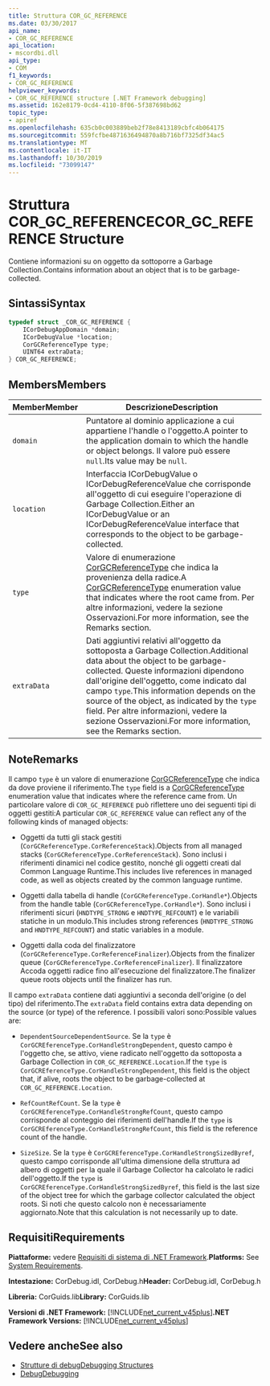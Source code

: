 ```yaml
---
title: Struttura COR_GC_REFERENCE
ms.date: 03/30/2017
api_name:
- COR_GC_REFERENCE
api_location:
- mscordbi.dll
api_type:
- COM
f1_keywords:
- COR_GC_REFERENCE
helpviewer_keywords:
- COR_GC_REFERENCE structure [.NET Framework debugging]
ms.assetid: 162e8179-0cd4-4110-8f06-5f387698bd62
topic_type:
- apiref
ms.openlocfilehash: 635cb0c003889beb2f78e8413189cbfc4b064175
ms.sourcegitcommit: 559fcfbe4871636494870a8b716bf7325df34ac5
ms.translationtype: MT
ms.contentlocale: it-IT
ms.lasthandoff: 10/30/2019
ms.locfileid: "73099147"
---
```

# <a name="cor_gc_reference-structure"></a><span data-ttu-id="8cd11-102">Struttura COR_GC_REFERENCE</span><span class="sxs-lookup"><span data-stu-id="8cd11-102">COR_GC_REFERENCE Structure</span></span>
<span data-ttu-id="8cd11-103">Contiene informazioni su on oggetto da sottoporre a Garbage Collection.</span><span class="sxs-lookup"><span data-stu-id="8cd11-103">Contains information about an object that is to be garbage-collected.</span></span>  
  
## <a name="syntax"></a><span data-ttu-id="8cd11-104">Sintassi</span><span class="sxs-lookup"><span data-stu-id="8cd11-104">Syntax</span></span>  
  
```cpp  
typedef struct _COR_GC_REFERENCE {  
    ICorDebugAppDomain *domain;   
    ICorDebugValue *location;  
    CorGCReferenceType type;  
    UINT64 extraData;  
} COR_GC_REFERENCE;  
```  
  
## <a name="members"></a><span data-ttu-id="8cd11-105">Members</span><span class="sxs-lookup"><span data-stu-id="8cd11-105">Members</span></span>  
  
|<span data-ttu-id="8cd11-106">Member</span><span class="sxs-lookup"><span data-stu-id="8cd11-106">Member</span></span>|<span data-ttu-id="8cd11-107">Descrizione</span><span class="sxs-lookup"><span data-stu-id="8cd11-107">Description</span></span>|  
|------------|-----------------|  
|`domain`|<span data-ttu-id="8cd11-108">Puntatore al dominio applicazione a cui appartiene l'handle o l'oggetto.</span><span class="sxs-lookup"><span data-stu-id="8cd11-108">A pointer to the application domain to which the handle or object belongs.</span></span> <span data-ttu-id="8cd11-109">Il valore può essere `null`.</span><span class="sxs-lookup"><span data-stu-id="8cd11-109">Its value may be `null`.</span></span>|  
|`location`|<span data-ttu-id="8cd11-110">Interfaccia ICorDebugValue o ICorDebugReferenceValue che corrisponde all'oggetto di cui eseguire l'operazione di Garbage Collection.</span><span class="sxs-lookup"><span data-stu-id="8cd11-110">Either an ICorDebugValue or an ICorDebugReferenceValue interface that corresponds to the object to be garbage-collected.</span></span>|  
|`type`|<span data-ttu-id="8cd11-111">Valore di enumerazione [CorGCReferenceType](corgcreferencetype-enumeration.md) che indica la provenienza della radice.</span><span class="sxs-lookup"><span data-stu-id="8cd11-111">A [CorGCReferenceType](corgcreferencetype-enumeration.md) enumeration value that indicates where the root came from.</span></span> <span data-ttu-id="8cd11-112">Per altre informazioni, vedere la sezione Osservazioni.</span><span class="sxs-lookup"><span data-stu-id="8cd11-112">For more information, see the Remarks section.</span></span>|  
|`extraData`|<span data-ttu-id="8cd11-113">Dati aggiuntivi relativi all'oggetto da sottoposta a Garbage Collection.</span><span class="sxs-lookup"><span data-stu-id="8cd11-113">Additional data about the object to be garbage-collected.</span></span> <span data-ttu-id="8cd11-114">Queste informazioni dipendono dall'origine dell'oggetto, come indicato dal campo `type`.</span><span class="sxs-lookup"><span data-stu-id="8cd11-114">This information depends on the source of the object, as indicated by the `type` field.</span></span> <span data-ttu-id="8cd11-115">Per altre informazioni, vedere la sezione Osservazioni.</span><span class="sxs-lookup"><span data-stu-id="8cd11-115">For more information, see the Remarks section.</span></span>|  
  
## <a name="remarks"></a><span data-ttu-id="8cd11-116">Note</span><span class="sxs-lookup"><span data-stu-id="8cd11-116">Remarks</span></span>  
 <span data-ttu-id="8cd11-117">Il campo `type` è un valore di enumerazione [CorGCReferenceType](corgcreferencetype-enumeration.md) che indica da dove proviene il riferimento.</span><span class="sxs-lookup"><span data-stu-id="8cd11-117">The `type` field is a [CorGCReferenceType](corgcreferencetype-enumeration.md) enumeration value that indicates where the reference came from.</span></span> <span data-ttu-id="8cd11-118">Un particolare valore di `COR_GC_REFERENCE` può riflettere uno dei seguenti tipi di oggetti gestiti:</span><span class="sxs-lookup"><span data-stu-id="8cd11-118">A particular `COR_GC_REFERENCE` value can reflect any of the following kinds of managed objects:</span></span>  
  
- <span data-ttu-id="8cd11-119">Oggetti da tutti gli stack gestiti (`CorGCReferenceType.CorReferenceStack`).</span><span class="sxs-lookup"><span data-stu-id="8cd11-119">Objects from all managed stacks (`CorGCReferenceType.CorReferenceStack`).</span></span> <span data-ttu-id="8cd11-120">Sono inclusi i riferimenti dinamici nel codice gestito, nonché gli oggetti creati dal Common Language Runtime.</span><span class="sxs-lookup"><span data-stu-id="8cd11-120">This includes live references in managed code, as well as objects created by the common language runtime.</span></span>  
  
- <span data-ttu-id="8cd11-121">Oggetti dalla tabella di handle (`CorGCReferenceType.CorHandle*`).</span><span class="sxs-lookup"><span data-stu-id="8cd11-121">Objects from the handle table (`CorGCReferenceType.CorHandle*`).</span></span> <span data-ttu-id="8cd11-122">Sono inclusi i riferimenti sicuri (`HNDTYPE_STRONG` e `HNDTYPE_REFCOUNT`) e le variabili statiche in un modulo.</span><span class="sxs-lookup"><span data-stu-id="8cd11-122">This includes strong references (`HNDTYPE_STRONG` and `HNDTYPE_REFCOUNT`) and static variables in a module.</span></span>  
  
- <span data-ttu-id="8cd11-123">Oggetti dalla coda del finalizzatore (`CorGCReferenceType.CorReferenceFinalizer`).</span><span class="sxs-lookup"><span data-stu-id="8cd11-123">Objects from the finalizer queue (`CorGCReferenceType.CorReferenceFinalizer`).</span></span> <span data-ttu-id="8cd11-124">Il finalizzatore Accoda oggetti radice fino all'esecuzione del finalizzatore.</span><span class="sxs-lookup"><span data-stu-id="8cd11-124">The finalizer queue roots objects until the finalizer has run.</span></span>  
  
 <span data-ttu-id="8cd11-125">Il campo `extraData` contiene dati aggiuntivi a seconda dell'origine (o del tipo) del riferimento.</span><span class="sxs-lookup"><span data-stu-id="8cd11-125">The `extraData` field contains extra data depending on the source (or type) of the reference.</span></span> <span data-ttu-id="8cd11-126">I possibili valori sono:</span><span class="sxs-lookup"><span data-stu-id="8cd11-126">Possible values are:</span></span>  
  
- <span data-ttu-id="8cd11-127">`DependentSource`</span><span class="sxs-lookup"><span data-stu-id="8cd11-127">`DependentSource`.</span></span> <span data-ttu-id="8cd11-128">Se la `type` è `CorGCREferenceType.CorHandleStrongDependent`, questo campo è l'oggetto che, se attivo, viene radicato nell'oggetto da sottoposta a Garbage Collection in `COR_GC_REFERENCE.Location`.</span><span class="sxs-lookup"><span data-stu-id="8cd11-128">If the `type` is `CorGCREferenceType.CorHandleStrongDependent`, this field is the object that, if alive, roots the object to be garbage-collected at `COR_GC_REFERENCE.Location`.</span></span>  
  
- <span data-ttu-id="8cd11-129">`RefCount`</span><span class="sxs-lookup"><span data-stu-id="8cd11-129">`RefCount`.</span></span> <span data-ttu-id="8cd11-130">Se la `type` è `CorGCREferenceType.CorHandleStrongRefCount`, questo campo corrisponde al conteggio dei riferimenti dell'handle.</span><span class="sxs-lookup"><span data-stu-id="8cd11-130">If the `type` is `CorGCREferenceType.CorHandleStrongRefCount`, this field is the reference count of the handle.</span></span>  
  
- <span data-ttu-id="8cd11-131">`Size`</span><span class="sxs-lookup"><span data-stu-id="8cd11-131">`Size`.</span></span> <span data-ttu-id="8cd11-132">Se la `type` è `CorGCREferenceType.CorHandleStrongSizedByref`, questo campo corrisponde all'ultima dimensione della struttura ad albero di oggetti per la quale il Garbage Collector ha calcolato le radici dell'oggetto.</span><span class="sxs-lookup"><span data-stu-id="8cd11-132">If the `type` is `CorGCREferenceType.CorHandleStrongSizedByref`, this field is the last size of the object tree for which the garbage collector calculated the object roots.</span></span> <span data-ttu-id="8cd11-133">Si noti che questo calcolo non è necessariamente aggiornato.</span><span class="sxs-lookup"><span data-stu-id="8cd11-133">Note that this calculation is not necessarily up to date.</span></span>  
  
## <a name="requirements"></a><span data-ttu-id="8cd11-134">Requisiti</span><span class="sxs-lookup"><span data-stu-id="8cd11-134">Requirements</span></span>  
 <span data-ttu-id="8cd11-135">**Piattaforme:** vedere [Requisiti di sistema di .NET Framework](../../get-started/system-requirements.md).</span><span class="sxs-lookup"><span data-stu-id="8cd11-135">**Platforms:** See [System Requirements](../../get-started/system-requirements.md).</span></span>  
  
 <span data-ttu-id="8cd11-136">**Intestazione:** CorDebug.idl, CorDebug.h</span><span class="sxs-lookup"><span data-stu-id="8cd11-136">**Header:** CorDebug.idl, CorDebug.h</span></span>  
  
 <span data-ttu-id="8cd11-137">**Libreria:** CorGuids.lib</span><span class="sxs-lookup"><span data-stu-id="8cd11-137">**Library:** CorGuids.lib</span></span>  
  
 <span data-ttu-id="8cd11-138">**Versioni di .NET Framework:** [!INCLUDE[net_current_v45plus](../../../../includes/net-current-v45plus-md.md)]</span><span class="sxs-lookup"><span data-stu-id="8cd11-138">**.NET Framework Versions:** [!INCLUDE[net_current_v45plus](../../../../includes/net-current-v45plus-md.md)]</span></span>  
  
## <a name="see-also"></a><span data-ttu-id="8cd11-139">Vedere anche</span><span class="sxs-lookup"><span data-stu-id="8cd11-139">See also</span></span>

- [<span data-ttu-id="8cd11-140">Strutture di debug</span><span class="sxs-lookup"><span data-stu-id="8cd11-140">Debugging Structures</span></span>](debugging-structures.md)
- [<span data-ttu-id="8cd11-141">Debug</span><span class="sxs-lookup"><span data-stu-id="8cd11-141">Debugging</span></span>](index.md)

